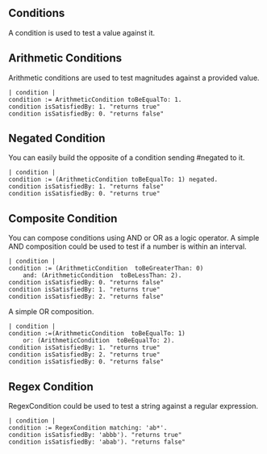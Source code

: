 ## Conditions 

A condition is used to test a value against it.

## Arithmetic Conditions

Arithmetic conditions are used to test magnitudes against a provided value. 

```smalltalk
| condition | 
condition := ArithmeticCondition toBeEqualTo: 1.
condition isSatisfiedBy: 1. "returns true"
condition isSatisfiedBy: 0. "returns false"
```

## Negated Condition

You can easily build the opposite of a condition sending #negated to it.

```smalltalk
| condition | 
condition := (ArithmeticCondition toBeEqualTo: 1) negated.
condition isSatisfiedBy: 1. "returns false"
condition isSatisfiedBy: 0. "returns true"
```

## Composite Condition

You can compose conditions using AND or OR as a logic operator. A simple AND composition could be used to test if a number is within an interval.

```smalltalk
| condition |
condition := (ArithmeticCondition  toBeGreaterThan: 0) 
    and: (ArithmeticCondition  toBeLessThan: 2).
condition isSatisfiedBy: 0. "returns false"
condition isSatisfiedBy: 1. "returns true"
condition isSatisfiedBy: 2. "returns false"
```
A simple OR composition.

```smalltalk
| condition |
condition :=(ArithmeticCondition  toBeEqualTo: 1) 
    or: (ArithmeticCondition  toBeEqualTo: 2).
condition isSatisfiedBy: 1. "returns true"
condition isSatisfiedBy: 2. "returns true"
condition isSatisfiedBy: 0. "returns false"
```

## Regex Condition

RegexCondition could be used to test a string against a regular expression.

```smalltalk
| condition |
condition := RegexCondition matching: 'ab*'.
condition isSatisfiedBy: 'abbb'). "returns true"
condition isSatisfiedBy: 'abab'). "returns false"
```

